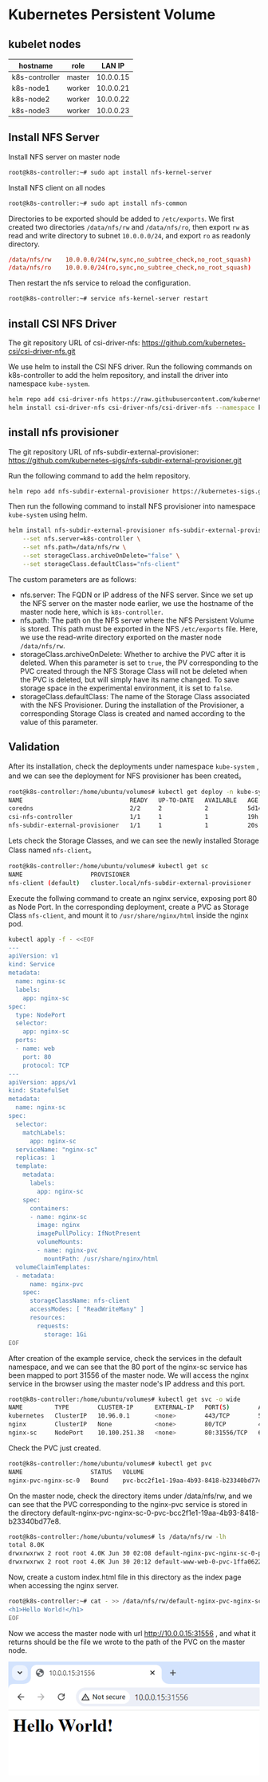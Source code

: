 # Kubernetes Persistent Volume

## kubelet nodes

|    hostname    |  role  |  LAN IP   |
|----------------|--------|-----------|
| k8s-controller | master | 10.0.0.15 |
|   k8s-node1    | worker | 10.0.0.21 |
|   k8s-node2    | worker | 10.0.0.22 |
|   k8s-node3    | worker | 10.0.0.23 |

## Install NFS Server

Install NFS server on master node

```bash
root@k8s-controller:~# sudo apt install nfs-kernel-server
```

Install NFS client on all nodes

```bash
root@k8s-controller:~# sudo apt install nfs-common
```

Directories to be exported should be added to `/etc/exports`. We first created two directories `/data/nfs/rw` and `/data/nfs/ro`, then export `rw` as read and write directory to subnet `10.0.0.0/24`, and export `ro` as readonly directory.

```conf
/data/nfs/rw    10.0.0.0/24(rw,sync,no_subtree_check,no_root_squash)
/data/nfs/ro    10.0.0.0/24(ro,sync,no_subtree_check,no_root_squash)
```

Then restart the nfs service to reload the configuration.

```bash
root@k8s-controller:~# service nfs-kernel-server restart
```

## install CSI NFS Driver

The git repository URL of csi-driver-nfs: https://github.com/kubernetes-csi/csi-driver-nfs.git

We use helm to install the CSI NFS driver. Run the following commands on k8s-controller to add the helm repository, and install the driver into namespace `kube-system`.

```bash
helm repo add csi-driver-nfs https://raw.githubusercontent.com/kubernetes-csi/csi-driver-nfs/master/charts
helm install csi-driver-nfs csi-driver-nfs/csi-driver-nfs --namespace kube-system --version v4.7.0
```

## install nfs provisioner

The git repository URL of nfs-subdir-external-provisioner: https://github.com/kubernetes-sigs/nfs-subdir-external-provisioner.git

Run the following command to add the helm repository.

```bash
helm repo add nfs-subdir-external-provisioner https://kubernetes-sigs.github.io/nfs-subdir-external-provisioner/
```

Then run the following command to install NFS provisioner into namespace `kube-system` using helm.

```bash
helm install nfs-subdir-external-provisioner nfs-subdir-external-provisioner/nfs-subdir-external-provisioner -n kube-system \
    --set nfs.server=k8s-controller \
    --set nfs.path=/data/nfs/rw \
    --set storageClass.archiveOnDelete="false" \
    --set storageClass.defaultClass="nfs-client"
```

The custom parameters are as follows:

- nfs.server: The FQDN or IP address of the NFS server. Since we set up the NFS server on the master node earlier, we use the hostname of the master node here, which is `k8s-controller`.
- nfs.path: The path on the NFS server where the NFS Persistent Volume is stored. This path must be exported in the NFS `/etc/exports` file. Here, we use the read-write directory exported on the master node `/data/nfs/rw`.
- storageClass.archiveOnDelete: Whether to archive the PVC after it is deleted. When this parameter is set to `true`, the PV corresponding to the PVC created through the NFS Storage Class will not be deleted when the PVC is deleted, but will simply have its name changed. To save storage space in the experimental environment, it is set to `false`.
- storageClass.defaultClass: The name of the Storage Class associated with the NFS Provisioner. During the installation of the Provisioner, a corresponding Storage Class is created and named according to the value of this parameter.

## Validation

After its installation, check the deployments under namespace `kube-system` , and we can see the deployment for NFS provisioner has been created。

```bash
root@k8s-controller:/home/ubuntu/volumes# kubectl get deploy -n kube-system
NAME                              READY   UP-TO-DATE   AVAILABLE   AGE
coredns                           2/2     2            2           5d14h
csi-nfs-controller                1/1     1            1           19h
nfs-subdir-external-provisioner   1/1     1            1           20s
```

Lets check the Storage Classes, and we can see the newly installed Storage Class named `nfs-client`。

```bash
root@k8s-controller:/home/ubuntu/volumes# kubectl get sc
NAME                   PROVISIONER                                     RECLAIMPOLICY   VOLUMEBINDINGMODE   ALLOWVOLUMEEXPANSION   AGE
nfs-client (default)   cluster.local/nfs-subdir-external-provisioner   Delete          Immediate           true                   52s
```

Execute the follwing command to create an nginx service, exposing port 80 as Node Port. In the corresponding deployment, create a PVC as Storage Class `nfs-client`, and mount it to `/usr/share/nginx/html` inside the nginx pod.

```bash
kubectl apply -f - <<EOF
---
apiVersion: v1
kind: Service
metadata:
  name: nginx-sc
  labels:
    app: nginx-sc
spec:
  type: NodePort
  selector:
    app: nginx-sc
  ports:
  - name: web
    port: 80
    protocol: TCP
---
apiVersion: apps/v1
kind: StatefulSet
metadata:
  name: nginx-sc
spec:
  selector:
    matchLabels:
      app: nginx-sc
  serviceName: "nginx-sc"
  replicas: 1
  template:
    metadata:
      labels:
        app: nginx-sc
    spec:
      containers:
      - name: nginx-sc
        image: nginx
        imagePullPolicy: IfNotPresent
        volumeMounts:
        - name: nginx-pvc
          mountPath: /usr/share/nginx/html
  volumeClaimTemplates:
  - metadata:
      name: nginx-pvc
    spec:
      storageClassName: nfs-client
      accessModes: [ "ReadWriteMany" ]
      resources:
        requests:
          storage: 1Gi
EOF
```

After creation of the example service, check the services in the default namespace, and we can see that the 80 port of the nginx-sc service has been mapped to port 31556 of the master node. We will access the nginx service in the browser using the master node's IP address and this port.

```bash
root@k8s-controller:/home/ubuntu/volumes# kubectl get svc -o wide
NAME         TYPE        CLUSTER-IP      EXTERNAL-IP   PORT(S)        AGE     SELECTOR
kubernetes   ClusterIP   10.96.0.1       <none>        443/TCP        5d14h   <none>
nginx        ClusterIP   None            <none>        80/TCP         4d      app=nginx
nginx-sc     NodePort    10.100.251.38   <none>        80:31556/TCP   60s     app=nginx-sc
```

Check the PVC just created.

```bash
root@k8s-controller:/home/ubuntu/volumes# kubectl get pvc
NAME                   STATUS   VOLUME                                     CAPACITY   ACCESS MODES   STORAGECLASS   VOLUMEATTRIBUTESCLASS   AGE
nginx-pvc-nginx-sc-0   Bound    pvc-bcc2f1e1-19aa-4b93-8418-b23340bd77e8   1Gi        RWO            nfs-client     <unset>                 18h
```

On the master node, check the directory items under /data/nfs/rw, and we can see that the PVC corresponding to the nginx-pvc service is stored in the directory default-nginx-pvc-nginx-sc-0-pvc-bcc2f1e1-19aa-4b93-8418-b23340bd77e8.

```bash
root@k8s-controller:/home/ubuntu/volumes# ls /data/nfs/rw -lh
total 8.0K
drwxrwxrwx 2 root root 4.0K Jun 30 02:08 default-nginx-pvc-nginx-sc-0-pvc-bcc2f1e1-19aa-4b93-8418-b23340bd77e8
drwxrwxrwx 2 root root 4.0K Jun 30 20:12 default-www-web-0-pvc-1ffa0622-2fb8-42e0-b1fd-724673a594ad
```

Now, create a custom index.html file in this directory as the index page when accessing the nginx server.

```bash
root@k8s-controller:~# cat - >> /data/nfs/rw/default-nginx-pvc-nginx-sc-0-pvc-bcc2f1e1-19aa-4b93-8418-b23340bd77e8/index.html <<EOF
<h1>Hello World!</h1>
EOF
```

Now we access the master node with url http://10.0.0.15:31556 , and what it returns should be the file we wrote to the path of the PVC on the master node.

![](./images/kube_pv/web_browser_access_nginx_pvc.png)
